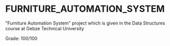 # FURNITURE_AUTOMATION_SYSTEM
"Furniture Automation System" project which is given in the Data Structures course at Gebze Technical University

Grade: 100/100
